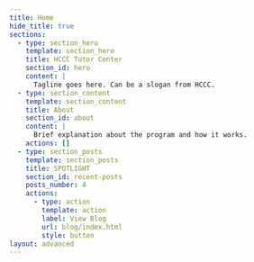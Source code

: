 ```yaml
---
title: Home
hide_title: true
sections:
  - type: section_hero
    template: section_hero
    title: HCCC Tutor Center
    section_id: hero
    content: |
      Tagline goes here. Can be a slogan from HCCC.
  - type: section_content
    template: section_content
    title: About
    section_id: about
    content: |
      Brief explanation about the program and how it works.
    actions: []
  - type: section_posts
    template: section_posts
    title: SPOTLIGHT
    section_id: recent-posts
    posts_number: 4
    actions:
      - type: action
        template: action
        label: View Blog
        url: blog/index.html
        style: button
layout: advanced
---
```

